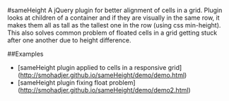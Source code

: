 #sameHeight
A jQuery plugin for better alignment of cells in a grid. Plugin looks at children of a container and if they are visually in the same row, it makes them all as tall as the tallest one in the row (using css min-height). This also solves common problem of floated cells in a grid getting stuck after one another due to height difference. 

##Examples
- [sameHeight plugin applied to cells in a responsive grid] (http://smohadjer.github.io/sameHeight/demo/demo.html)
- [sameHeight plugin fixing float problem] (http://smohadjer.github.io/sameHeight/demo/demo2.html)
